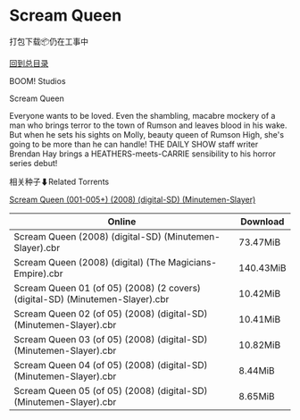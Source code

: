 # Scream Queen

打包下载📦仍在工事中

[回到总目录](/Catalogs.md)

BOOM! Studios

Scream Queen

Everyone wants to be loved. Even the shambling, macabre mockery of a man who brings terror to the town of Rumson and leaves blood in his wake. But when he sets his sights on Molly, beauty queen of Rumson High, she's going to be more than he can handle! THE DAILY SHOW staff writer Brendan Hay brings a HEATHERS-meets-CARRIE sensibility to his horror series debut!





相关种子⬇Related Torrents

[Scream Queen (001-005+) (2008) (digital-SD) (Minutemen-Slayer)](https://github.com/alicewish/markdown/blob/master/torrent/Scream-Queen--001-005----2008---digital-SD---Minutemen-Slayer.md)

Online | Download
--- | ---
Scream Queen (2008) (digital-SD) (Minutemen-Slayer).cbr | 73.47MiB
Scream Queen (2008) (digital) (The Magicians-Empire).cbr | 140.43MiB
Scream Queen 01 (of 05) (2008) (2 covers) (digital-SD) (Minutemen-Slayer).cbr | 10.42MiB
Scream Queen 02 (of 05) (2008) (digital-SD) (Minutemen-Slayer).cbr | 10.41MiB
Scream Queen 03 (of 05) (2008) (digital-SD) (Minutemen-Slayer).cbr | 10.82MiB
Scream Queen 04 (of 05) (2008) (digital-SD) (Minutemen-Slayer).cbr | 8.44MiB
Scream Queen 05 (of 05) (2008) (digital-SD) (Minutemen-Slayer).cbr | 8.65MiB